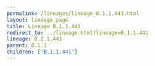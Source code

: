 ```yaml
---
permalink: /lineages/lineage_B.1.1.441.html
layout: lineage_page
title: Lineage B.1.1.441
redirect_to: ../lineage.html?lineage=B.1.1.441
lineage: B.1.1.441
parent: B.1.1
children: ['B.1.1.441']
---
```

